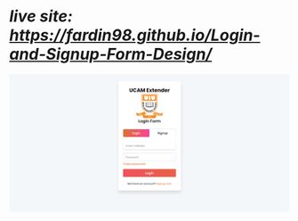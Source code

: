 # ***live site: https://fardin98.github.io/Login-and-Signup-Form-Design/***

![Login & Registration Form](/images/screenshot.png)